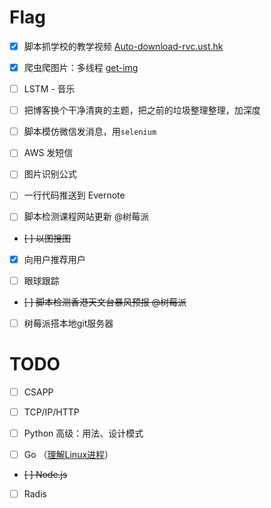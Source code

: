 # Flag

- [x] 脚本抓学校的教学视频 [Auto-download-rvc.ust.hk](https://github.com/firiceguo/Auto-download-rvc.ust.hk)

- [x] 爬虫爬图片：多线程 [get-img](https://github.com/firiceguo/get-img)

- [ ] LSTM - 音乐

- [ ] 把博客换个干净清爽的主题，把之前的垃圾整理整理，加深度

- [ ] 脚本模仿微信发消息，用`selenium`

- [ ] AWS 发短信

- [ ] 图片识别公式

- [ ] 一行代码推送到 Evernote

- [ ] 脚本检测课程网站更新 @树莓派

- ~~[ ] 以图搜图~~

- [x] 向用户推荐用户

- [ ] 眼球跟踪

- ~~[ ] 脚本检测香港天文台暴风预报 @树莓派~~

- [ ] 树莓派搭本地git服务器

# TODO

- [ ] CSAPP

- [ ] TCP/IP/HTTP

- [ ] Python 高级：用法、设计模式

- [ ] Go （[理解Linux进程](https://github.com/tobegit3hub/understand_linux_process)）

- ~~[ ] Node.js~~

- [ ] Radis
